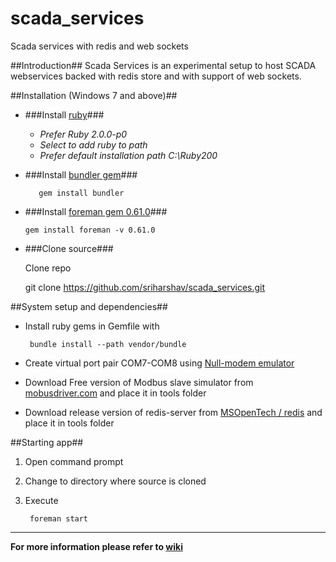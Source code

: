 scada_services
==============

Scada services with redis and web sockets

##Introduction##
Scada Services is an experimental setup to host SCADA webservices backed with redis store and with support of web sockets.

##Installation (Windows 7 and above)##

- ###Install [ruby](http://rubyinstaller.org/downloads/)###

	- *Prefer Ruby 2.0.0-p0*
	- *Select to add ruby to path*
	- *Prefer default installation path C:\Ruby200*    

- ###Install [bundler gem](https://rubygems.org/gems/bundler)###

		 gem install bundler
	
- ###Install [foreman gem 0.61.0](https://rubygems.org/gems/foreman/versions/0.61.0)###
	
	  gem install foreman -v 0.61.0
	
- ###Clone source###

	Clone repo
	
    git clone https://github.com/sriharshav/scada_services.git
	
##System setup and dependencies##

- Install ruby gems in Gemfile with 
    
       bundle install --path vendor/bundle

- Create virtual port pair COM7-COM8 using [Null-modem emulator](http://com0com.sourceforge.net/)
-	Download Free version of Modbus slave simulator from [mobusdriver.com](http://mobusdriver.com) and place it in tools folder
- Download release version of redis-server from [MSOpenTech / redis](https://github.com/MSOpenTech/redis/tree/2.6/bin/release)  and place it in tools folder

##Starting app##

1. Open command prompt
2. Change to directory where source is cloned
3. Execute

      	foreman start


----

**For more information please refer to [wiki](https://github.com/sriharshav/scada_services/wiki)**

